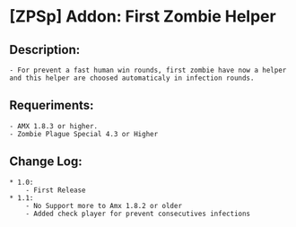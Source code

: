 # [ZPSp] Addon: First Zombie Helper

## Description:
	- For prevent a fast human win rounds, first zombie have now a helper and this helper are choosed automaticaly in infection rounds.

## Requeriments:
	- AMX 1.8.3 or higher.
	- Zombie Plague Special 4.3 or Higher

## Change Log:
	* 1.0: 
		- First Release
	* 1.1:
		- No Support more to Amx 1.8.2 or older
		- Added check player for prevent consecutives infections